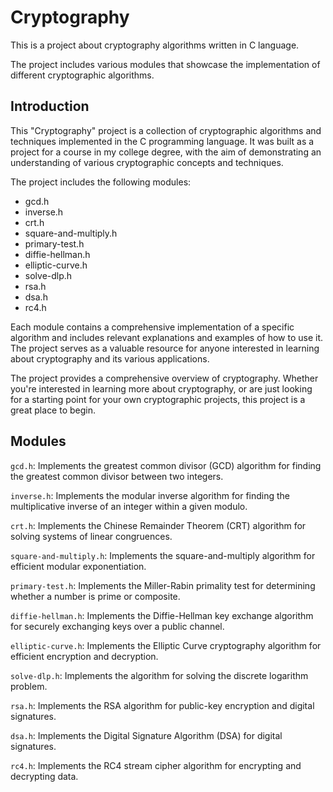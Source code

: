 # Cryptography
This is a project about cryptography algorithms written in C language.

The project includes various modules that showcase the implementation of different cryptographic algorithms.

## Introduction
This "Cryptography" project is a collection of cryptographic algorithms and techniques implemented in the C programming language. It was built as a project for a course in my college degree, with the aim of demonstrating an understanding of various cryptographic concepts and techniques.

The project includes the following modules:

* gcd.h
* inverse.h
* crt.h
* square-and-multiply.h
* primary-test.h
* diffie-hellman.h
* elliptic-curve.h
* solve-dlp.h
* rsa.h
* dsa.h
* rc4.h


Each module contains a comprehensive implementation of a specific algorithm and includes relevant explanations and examples of how to use it. The project serves as a valuable resource for anyone interested in learning about cryptography and its various applications.

The project provides a comprehensive overview of cryptography. Whether you're interested in learning more about cryptography, or are just looking for a starting point for your own cryptographic projects, this project is a great place to begin.

## Modules
`gcd.h`: Implements the greatest common divisor (GCD) algorithm for finding the greatest common divisor between two integers.

`inverse.h`: Implements the modular inverse algorithm for finding the multiplicative inverse of an integer within a given modulo.

`crt.h`: Implements the Chinese Remainder Theorem (CRT) algorithm for solving systems of linear congruences.

`square-and-multiply.h`: Implements the square-and-multiply algorithm for efficient modular exponentiation.

`primary-test.h`: Implements the Miller-Rabin primality test for determining whether a number is prime or composite.

`diffie-hellman.h`: Implements the Diffie-Hellman key exchange algorithm for securely exchanging keys over a public channel.

`elliptic-curve.h`: Implements the Elliptic Curve cryptography algorithm for efficient encryption and decryption.

`solve-dlp.h`: Implements the algorithm for solving the discrete logarithm problem.

`rsa.h`: Implements the RSA algorithm for public-key encryption and digital signatures.

`dsa.h`: Implements the Digital Signature Algorithm (DSA) for digital signatures.

`rc4.h`: Implements the RC4 stream cipher algorithm for encrypting and decrypting data.
